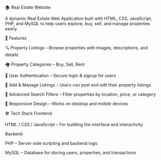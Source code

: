 🏠 Real Estate Website

A dynamic Real Estate Web Application built with HTML, CSS, JavaScript, PHP, and MySQL to help users explore, buy, sell, and manage properties easily.

🚀 Features

🔍 Property Listings – Browse properties with images, descriptions, and details

🏘️ Property Categories – Buy, Sell, Rent

🔑 User Authentication – Secure login & signup for users

📝 Add & Manage Listings – Users can post and edit their property listings

📍 Advanced Search Filters – Filter properties by location, price, or category

📱 Responsive Design – Works on desktop and mobile devices

🛠️ Tech Stack
Frontend

HTML / CSS / JavaScript – For building the interface and interactivity

Backend

PHP – Server-side scripting and backend logic

MySQL – Database for storing users, properties, and transactions
